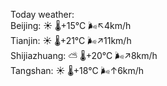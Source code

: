 Today weather:  
Beijing: ☀️   🌡️+15°C 🌬️↖4km/h  
Tianjin: ☀️   🌡️+21°C 🌬️↗11km/h  
Shijiazhuang: ⛅️  🌡️+20°C 🌬️↗8km/h  
Tangshan: ☀️   🌡️+18°C 🌬️↑6km/h  
